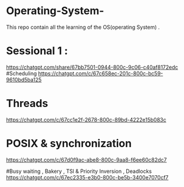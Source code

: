 # Operating-System-
This repo  contain all the  learning of the OS(operating System) .
# Sessional 1 :  
https://chatgpt.com/share/67bb7501-0944-800c-9c06-c40af8172edc
#Scheduling 
https://chatgpt.com/c/67c658ec-201c-800c-bc59-9610bd5ba125  
# Threads 
https://chatgpt.com/c/67cc1e2f-2678-800c-89bd-4222e15b083c

# POSIX & synchronization 
https://chatgpt.com/c/67d0f9ac-abe8-800c-9aa8-f6ee60c82dc7

#Busy waiting , Bakery , TSl & Priority Inversion  , Deadlocks 
https://chatgpt.com/c/67ec2335-e3b0-800c-be5b-3400e7070cf7
